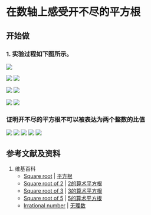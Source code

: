 # 在数轴上感受开不尽的平方根

## 开始做

### 1. 实验过程如下图所示。

![](/images/数系/可比数和不可比数/在数轴上感受开不尽的平方根/1a1.jpg)

![](/images/数系/可比数和不可比数/在数轴上感受开不尽的平方根/2a1.jpg)
![](/images/数系/可比数和不可比数/在数轴上感受开不尽的平方根/2a2.jpg)

![](/images/数系/可比数和不可比数/在数轴上感受开不尽的平方根/3a1.jpg)
![](/images/数系/可比数和不可比数/在数轴上感受开不尽的平方根/3a2.jpg)

![](/images/数系/可比数和不可比数/在数轴上感受开不尽的平方根/4a1.jpg)
![](/images/数系/可比数和不可比数/在数轴上感受开不尽的平方根/4a2.jpg)

### 证明开不尽的平方根不可以被表达为两个整数的比值

![](/images/数系/可比数和不可比数/在数轴上感受开不尽的平方根/5a1.jpg)
![](/images/数系/可比数和不可比数/在数轴上感受开不尽的平方根/5a2.jpg)
![](/images/数系/可比数和不可比数/在数轴上感受开不尽的平方根/5a3.jpg)
![](/images/数系/可比数和不可比数/在数轴上感受开不尽的平方根/5a4.jpg)
![](/images/数系/可比数和不可比数/在数轴上感受开不尽的平方根/5a5.jpg)

## 参考文献及资料

1. 维基百科
	- [Square root](https://en.wikipedia.org/wiki/Square_root) | [平方根](https://zh.wikipedia.org/wiki/平方根)
	- [Square root of 2](https://en.wikipedia.org/wiki/Square_root_of_2) | [2的算术平方根](https://zh.wikipedia.org/wiki/2的算术平方根)
	- [Square root of 3](https://en.wikipedia.org/wiki/Square_root_of_3) | [3的算术平方根](https://zh.wikipedia.org/wiki/3的算术平方根)
	- [Square root of 5](https://en.wikipedia.org/wiki/Square_root_of_5) | [5的算术平方根](https://zh.wikipedia.org/wiki/5的算术平方根)
	- [Irrational number](https://en.wikipedia.org/wiki/Irrational_number) | [无理数](https://zh.wikipedia.org/wiki/无理数)
